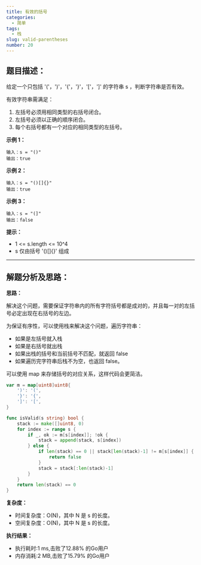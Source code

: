 ```yaml
---
title: 有效的括号
categories:
  - 简单
tags:
  - 栈
slug: valid-parentheses
number: 20
---
```


## 题目描述：

给定一个只包括 '('，')'，'{'，'}'，'['，']' 的字符串 s ，判断字符串是否有效。

有效字符串需满足：

1. 左括号必须用相同类型的右括号闭合。
2. 左括号必须以正确的顺序闭合。
3. 每个右括号都有一个对应的相同类型的左括号。

**示例 1：**
```
输入：s = "()"
输出：true
```

**示例 2：**
```
输入：s = "()[]{}"
输出：true
```

**示例 3：**
```
输入：s = "(]"
输出：false
```

**提示：**
- 1 <= s.length <= 10^4
- s 仅由括号 '()[]{}' 组成

---
## 解题分析及思路：

**思路：**

解决这个问题，需要保证字符串内的所有字符括号都是成对的，并且每一对的左括号必定出现在右括号的左边。

为保证有序性，可以使用栈来解决这个问题，遍历字符串：
- 如果是左括号就入栈
- 如果是右括号就出栈
- 如果出栈的括号和当前括号不匹配，就返回 false
- 如果遍历完字符串后栈不为空，也返回 false。

可以使用 map 来存储括号的对应关系，这样代码会更简洁。

```go
var m = map[uint8]uint8{
	')': '(',
	'}': '{',
	']': '[',
}

func isValid(s string) bool {
	stack := make([]uint8, 0)
	for index := range s {
		if _, ok := m[s[index]]; !ok {
			stack = append(stack, s[index])
		} else {
			if len(stack) == 0 || stack[len(stack)-1] != m[s[index]] {
				return false
			}
			stack = stack[:len(stack)-1]
		}
	}
	return len(stack) == 0
}
```

**复杂度：**

- 时间复杂度：O(N)，其中 N 是 s 的长度。
- 空间复杂度：O(N)，其中 N 是 s 的长度。

**执行结果：**

- 执行耗时:1 ms,击败了12.88% 的Go用户
- 内存消耗:2 MB,击败了15.79% 的Go用户

